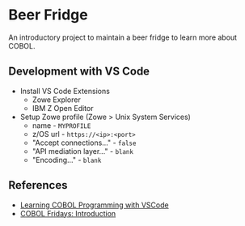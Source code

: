 # Beer Fridge

An introductory project to maintain a beer fridge to learn more about COBOL.


## Development with VS Code
- Install VS Code Extensions
  - Zowe Explorer 
  - IBM Z Open Editor
- Setup Zowe profile (Zowe > Unix System Services)
  - name - ```MYPROFILE```
  - z/OS url - ```https://<ip>:<port>```
  - "Accept connections..." - ```false```
  - "API mediation layer..." - ```blank```
  - "Encoding..." - ```blank```


## References
- [Learning COBOL Programming with VSCode](https://learn.ibm.com/course/view.php?id=7552)
- [COBOL Fridays: Introduction](https://developer.ibm.com/videos/get-hands-on-run-a-cobol-program/)
